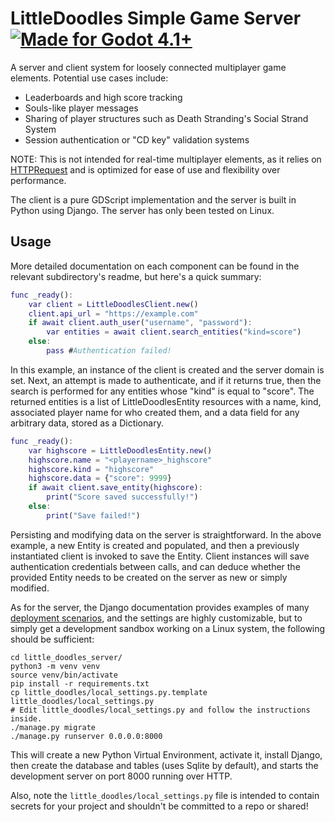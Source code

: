 # LittleDoodles Simple Game Server [![Made for Godot 4.1+][badge]][godot]

A server and client system for loosely connected multiplayer game elements.
Potential use cases include:

  * Leaderboards and high score tracking
  * Souls-like player messages
  * Sharing of player structures such as Death Stranding's Social Strand System
  * Session authentication or "CD key" validation systems

NOTE: This is not intended for real-time multiplayer elements, as it relies on
[HTTPRequest][godot-http] and is optimized for ease of use and flexibility over
performance.

The client is a pure GDScript implementation and the server is built in Python
using Django. The server has only been tested on Linux.

## Usage

More detailed documentation on each component can be found in the relevant
subdirectory's readme, but here's a quick summary:

```gd
func _ready():
    var client = LittleDoodlesClient.new()
    client.api_url = "https://example.com"
    if await client.auth_user("username", "password"):
        var entities = await client.search_entities("kind=score")
    else:
        pass #Authentication failed!
```

In this example, an instance of the client is created and the server domain is
set. Next, an attempt is made to authenticate, and if it returns true, then the
search is performed for any entities whose "kind" is equal to "score". The
returned entities is a list of LittleDoodlesEntity resources with a name, kind,
associated player name for who created them, and a data field for any arbitrary
data, stored as a Dictionary.

```gd
func _ready():
    var highscore = LittleDoodlesEntity.new()
    highscore.name = "<playername>_highscore"
    highscore.kind = "highscore"
    highscore.data = {"score": 9999}
    if await client.save_entity(highscore):
        print("Score saved successfully!")
    else:
        print("Save failed!")
```

Persisting and modifying data on the server is straightforward. In the above
example, a new Entity is created and populated, and then a previously
instantiated client is invoked to save the Entity. Client instances will save
authentication credentials between calls, and can deduce whether the provided
Entity needs to be created on the server as new or simply modified.

As for the server, the Django documentation provides examples of many 
[deployment scenarios][django-deploy], and the settings are highly customizable,
but to simply get a development sandbox working on a Linux system, the following
should be sufficient:

```
cd little_doodles_server/
python3 -m venv venv
source venv/bin/activate
pip install -r requirements.txt
cp little_doodles/local_settings.py.template little_doodles/local_settings.py
# Edit little_doodles/local_settings.py and follow the instructions inside.
./manage.py migrate
./manage.py runserver 0.0.0.0:8000
```

This will create a new Python Virtual Environment, activate it, install Django,
then create the database and tables (uses Sqlite by default), and starts the
development server on port 8000 running over HTTP.

Also, note the `little_doodles/local_settings.py` file is intended to contain
secrets for your project and shouldn't be committed to a repo or shared!

[badge]: https://flat.badgen.net/badge/made%20for/Godot%204.1%2b/478cbf
[django-deploy]: https://docs.djangoproject.com/en/4.2/howto/deployment/
[godot]: https://godotengine.org/
[godot-http]: https://docs.godotengine.org/en/stable/tutorials/networking/http_request_class.html
